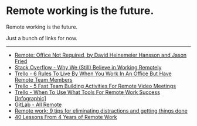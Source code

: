 # Remote working is the future.

Remote working is the future.

Just a bunch of links for now.

---

- [Remote: Office Not Required, by David Heinemeier Hansson and Jason Fried](https://37signals.com/remote)
- [Stack Overflow - Why We (Still) Believe in Working Remotely](https://stackoverflow.blog/2013/02/01/why-we-still-believe-in-working-remotely/?ref=survey-2016)
- [Trello - 6 Rules To Live By When You Work In An Office But Have Remote Team Members](http://blog.trello.com/6-mistakes-when-you-work-in-office-but-have-remote-team-members%C2%A0)
- [Trello - 5 Fast Team Building Activities For Remote Video Meetings](http://blog.trello.com/team-building-activities-video-meetings)
- [Trello - When To Use What Tools For Remote Work Success [Infographic]](http://blog.trello.com/tools-for-remote-work-success-infographic)
- [GitLab - All Remote](https://about.gitlab.com/culture/remote-only/)
- [Remote work: 9 tips for eliminating distractions and getting things done](https://about.gitlab.com/2018/05/17/eliminating-distractions-and-getting-things-done/)
- [40 Lessons From 4 Years of Remote Work](https://open.buffer.com/remote-work-lessons/)
